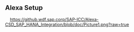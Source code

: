 
  
## Alexa Setup
    
    
https://github.wdf.sap.corp/SAP-ICC/Alexa-CSD_SAP_HANA_Integration/blob/doc/Picture1.png?raw=true


